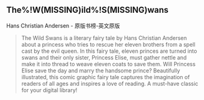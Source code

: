 ## The%!W(MISSING)ild%!S(MISSING)wans

Hans Christian Andersen  -  原版书榜-英文原版

> The Wild Swans is a literary fairy tale by Hans Christian Andersen about a princess who tries to rescue her eleven brothers from a spell cast by the evil queen. In this fairy tale, eleven princes are turned into swans and their only sister, Princess Elise, must gather nettle and make it into thread to weave eleven coats to save them. Will Princess Elise save the day and marry the handsome prince? Beautifully illustrated, this comic graphic fairy tale captures the imagination of readers of all ages and inspires a love of reading. A must-have classic for your digital library!
